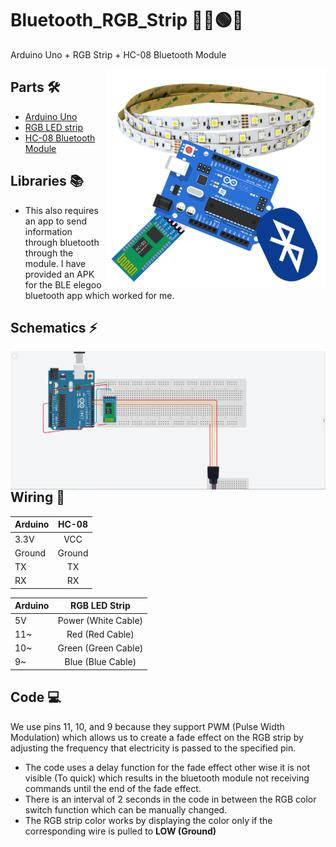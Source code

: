 # Bluetooth_RGB_Strip 📶🔴🟢🔵
Arduino Uno + RGB Strip + HC-08 Bluetooth Module

<p> 
  <img align='Right' width=350 height=350 src="https://github.com/Raziz1/Bluetooth_RGB_Strip/blob/main/images/icon.png? raw=true">
</p>

## Parts 🛠
* [Arduino Uno](https://www.amazon.ca/Elegoo-Board-ATmega328P-ATMEGA16U2-Arduino/dp/B01EWOE0UU/ref=sr_1_2_sspa?dchild=1&keywords=arduino+uno&qid=1606103005&sr=8-2-spons&psc=1&spLa=ZW5jcnlwdGVkUXVhbGlmaWVyPUEzQ1hXUk5QTjFZMzIwJmVuY3J5cHRlZElkPUEwOTY1NTEzNzVVN1Q3WlhYOExDJmVuY3J5cHRlZEFkSWQ9QTEwMTg4MjRNT1NQMVNYWk03UiZ3aWRnZXROYW1lPXNwX2F0ZiZhY3Rpb249Y2xpY2tSZWRpcmVjdCZkb05vdExvZ0NsaWNrPXRydWU=)
* [RGB LED strip](https://www.amazon.ca/Dimmable-Flexible-Backlight-Control-Decoration/dp/B07CQDB1KP/ref=sr_1_81?dchild=1&keywords=usb+rgb+led+strip&qid=1606102628&sr=8-81)
* [HC-08 Bluetooth Module](https://www.amazon.ca/DSD-TECH-SH-HC-08-Transceiver-Compatible/dp/B01N4P7T0H/ref=sr_1_1_sspa?dchild=1&keywords=hc-08&qid=1606103028&sr=8-1-spons&psc=1&spLa=ZW5jcnlwdGVkUXVhbGlmaWVyPUFPSFFJWkM3TVZaVFkmZW5jcnlwdGVkSWQ9QTA1MDE1MTAzSlNLRkY3V0NXTDkxJmVuY3J5cHRlZEFkSWQ9QTAyNTMyOTRCVDFLVU9JTFdOTEcmd2lkZ2V0TmFtZT1zcF9hdGYmYWN0aW9uPWNsaWNrUmVkaXJlY3QmZG9Ob3RMb2dDbGljaz10cnVl)

## Libraries 📚
* This also requires an app to send information through bluetooth through the module. I have provided an APK for the BLE elegoo bluetooth app which worked for me.

## Schematics ⚡
<p> 
  <img align='Right'src="https://github.com/Raziz1/Bluetooth_RGB_Strip/blob/main/images/schematics.png? raw=true">
</p>

## Wiring 🔌
|   **Arduino** | **HC-08**    |
| ------------- |:-------------:|
| 3.3V          | VCC           | 
|Ground         | Ground        |   
| TX            | TX            |
| RX            | RX            |

|   **Arduino** | **RGB LED Strip**|
| ------------- |:-------------:|
| 5V            | Power (White Cable)| 
|11~             | Red (Red Cable)    |   
| 10~            | Green (Green Cable)|
| 9~            | Blue (Blue Cable)  |


## Code 💻
We use pins 11, 10, and 9 because they support PWM (Pulse Width Modulation) which allows us to create a fade effect on the RGB strip by adjusting the frequency that electricity is passed to the specified pin. 
* The code uses a delay function for the fade effect other wise it is not visible (To quick) which results in the bluetooth module not receiving commands until the end of the fade effect.
* There is an interval of 2 seconds in the code in between the RGB color switch function which can be manually changed.
* The RGB strip color works by displaying the color only if the corresponding wire is pulled to **LOW (Ground)**



